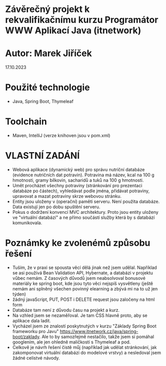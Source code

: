 # Závěrečný projekt k rekvalifikačnímu kurzu Programátor WWW Aplikací Java (itnetwork)
    
# Autor: Marek Jiříček
17.10.2023

# Použité technologie
- Java, Spring Boot, Thymeleaf
    
# Toolchain
- Maven, IntelliJ (verze knihoven jsou v pom.xml)

# VLASTNÍ ZADÁNÍ
- Webová aplikace (dynamický web) pro správu nutriční databáze (evidence nutričních dat potravin). Potravina má název, kcal na 100 g hmotnosti, gramy bílkovin, sacharidů a tuků na 100 g hmotnosti.
- Umět procházet všechny potraviny (stránkování pro prezentaci databáze po částech), vyhledávat podle jména, přidávat potraviny, upravovat a mazat potraviny skrze webovou stránku.
- Entity jsou uloženy v (operační) paměti serveru. Není použita databáze. Data existují jen po dobu spuštění serveru.
- Pokus o dodržení konvencí MVC architektury. Proto jsou entity uloženy ve "virtuální databázi" a ne přímo součástí služby která by s databází komunikovala.

# Poznámky ke zvolenémů způsobu řešení
- Tuším, že v praxi se spousta věcí dělá jinak než jsem udělal. Například se asi používá Bean Validation API, Hybernate, a databázi v projektu vůbec nemám. Z časových důvodů jsem neabsolvoval bonusové materiály ke spring boot, kde jsou tyto věci nejspíš vysvětleny (ještě nemám ani splněný všechen povinný elearning a zbývá mi na to už jen týden)
- žádný javaScript, PUT, POST i DELETE request jsou zaločeny na html form
- Databáze tam není z důvodu času na projekt a kurz.
- Na vzhled jsem se nezaměřoval. Je tam CSS hlavně proto, aby se aplikace dala ladit.  
- Vycházel jsem ze znalostí poskytnutých v kurzu "Základy Spring Boot frameworku pro Javu"  https://www.itnetwork.cz/java/spring-boot/zaklady. Ale to by samozřejmě nestačilo, takže jsem si pomáhal googlením, ale jen ohledně maličkostí s Thymeleaf a pod.
- Celkově je návrh řešení čistě můj (například jak udělat stránkování, jak zakomponovat virtuální databázi do modelové vrstvy) a nesledoval jsem žádné celistvé návody.

